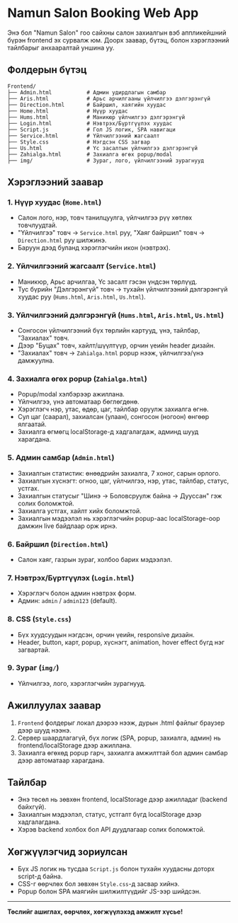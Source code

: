 # Namun Salon Booking Web App

Энэ бол "Namun Salon" гоо сайхны салон захиалгын вэб аппликейшний бүрэн frontend эх сурвалж юм. Доорх заавар, бүтэц, болон хэрэглээний тайлбарыг анхааралтай уншина уу.

## Фолдерын бүтэц

```
Frontend/
├── Admin.html           # Админ удирдлагын самбар
├── Aris.html            # Арьс арчилгааны үйлчилгээ дэлгэрэнгүй
├── Direction.html       # Байршил, хаягийн хуудас
├── Home.html            # Нүүр хуудас
├── Hums.html            # Маникюр үйлчилгээ дэлгэрэнгүй
├── Login.html           # Нэвтрэх/Бүртгүүлэх хуудас
├── Script.js            # Гол JS логик, SPA навигаци
├── Service.html         # Үйлчилгээний жагсаалт
├── Style.css            # Нэгдсэн CSS загвар
├── Us.html              # Үс засалтын үйлчилгээ дэлгэрэнгүй
├── Zahialga.html        # Захиалга өгөх popup/modal
├── img/                 # Зураг, лого, үйлчилгээний зурагнууд
```

## Хэрэглээний заавар

### 1. Нүүр хуудас (`Home.html`)
- Салон лого, нэр, товч танилцуулга, үйлчилгээ рүү хөтлөх товчлуудтай.
- "Үйлчилгээ" товч → `Service.html` руу, "Хаяг байршил" товч → `Direction.html` руу шилжинэ.
- Баруун дээд буланд хэрэглэгчийн икон (нэвтрэх).

### 2. Үйлчилгээний жагсаалт (`Service.html`)
- Маникюр, Арьс арчилгаа, Үс засалт гэсэн үндсэн төрлүүд.
- Тус бүрийн "Дэлгэрэнгүй" товч → тухайн үйлчилгээний дэлгэрэнгүй хуудас руу (`Hums.html`, `Aris.html`, `Us.html`).

### 3. Үйлчилгээний дэлгэрэнгүй (`Hums.html`, `Aris.html`, `Us.html`)
- Сонгосон үйлчилгээний бүх төрлийн картууд, үнэ, тайлбар, "Захиалах" товч.
- Дээр "Буцах" товч, хайлт/шүүлтүүр, орчин үеийн header дизайн.
- "Захиалах" товч → `Zahialga.html` popup нээж, үйлчилгээ/үнэ дамжуулна.

### 4. Захиалга өгөх popup (`Zahialga.html`)
- Popup/modal хэлбэрээр ажиллана.
- Үйлчилгээ, үнэ автоматаар бөглөгдөнө.
- Хэрэглэгч нэр, утас, өдөр, цаг, тайлбар оруулж захиалга өгнө.
- Сул цаг (саарал), захиалсан (улаан), сонгосон (ногоон) өнгөөр ялгаатай.
- Захиалга өгмөгц localStorage-д хадгалагдаж, админд шууд харагдана.

### 5. Админ самбар (`Admin.html`)
- Захиалгын статистик: өнөөдрийн захиалга, 7 хоног, сарын орлого.
- Захиалгын хүснэгт: огноо, цаг, үйлчилгээ, нэр, утас, тайлбар, статус, устгах.
- Захиалгын статусыг "Шинэ → Боловсруулж байна → Дууссан" гэж солих боломжтой.
- Захиалга устгах, хайлт хийх боломжтой.
- Захиалгын мэдээлэл нь хэрэглэгчийн popup-аас localStorage-оор дамжин live байдлаар орж ирнэ.

### 6. Байршил (`Direction.html`)
- Салон хаяг, газрын зураг, холбоо барих мэдээлэл.

### 7. Нэвтрэх/Бүртгүүлэх (`Login.html`)
- Хэрэглэгч болон админ нэвтрэх форм.
- Админ: `admin` / `admin123` (default).

### 8. CSS (`Style.css`)
- Бүх хуудсуудын нэгдсэн, орчин үеийн, responsive дизайн.
- Header, button, карт, popup, хүснэгт, animation, hover effect бүгд нэг загвартай.

### 9. Зураг (`img/`)
- Үйлчилгээ, лого, хэрэглэгчийн зурагнууд.

## Ажиллуулах заавар

1. `Frontend` фолдерыг локал дээрээ нээж, дурын .html файлыг браузер дээр шууд нээнэ.
2. Сервер шаардлагагүй, бүх логик (SPA, popup, захиалга, админ) нь frontend/localStorage дээр ажиллана.
3. Захиалга өгөхөд popup гарч, захиалга амжилттай бол админ самбар дээр автоматаар харагдана.

## Тайлбар
- Энэ төсөл нь зөвхөн frontend, localStorage дээр ажилладаг (backend байхгүй).
- Захиалгын мэдээлэл, статус, устгалт бүгд localStorage дээр хадгалагдана.
- Хэрэв backend холбох бол API дуудлагаар солих боломжтой.

## Хөгжүүлэгчид зориулсан
- Бүх JS логик нь тусдаа `Script.js` болон тухайн хуудасны доторх script-д байна.
- CSS-г өөрчлөх бол зөвхөн `Style.css`-д засвар хийнэ.
- Popup болон SPA маягийн шилжилтүүдийг JS-ээр шийдсэн.

---

**Төслийг ашиглах, өөрчлөх, хөгжүүлэхэд амжилт хүсье!**
